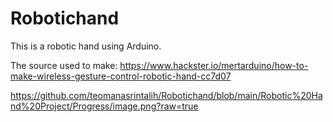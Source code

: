 # Robotichand
This is a robotic hand using Arduino.

The source used to make: https://www.hackster.io/mertarduino/how-to-make-wireless-gesture-control-robotic-hand-cc7d07


https://github.com/teomanasrintalih/Robotichand/blob/main/Robotic%20Hand%20Project/Progress/image.png?raw=true
